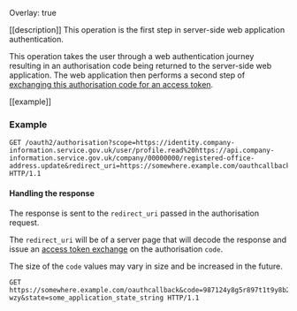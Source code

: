 Overlay: true

[[description]]
This operation is the first step in server-side web application authentication.

This operation takes the user through a web authentication journey resulting in an
authorisation code being returned to the server-side web application. The web application then performs a second
step of [exchanging this authorisation code for an access token](/companies-house-identity-service/reference/authentication/obtain-access-token).

[[example]]
### Example

```
GET /oauth2/authorisation?scope=https://identity.company-information.service.gov.uk/user/profile.read%20https://api.company-information.service.gov.uk/company/00000000/registered-office-address.update&redirect_uri=https://somewhere.example.com/oauthcallback&response_type=code&client_id=6ghe7938zhd821hf&state=some_application_state_string HTTP/1.1
```

#### Handling the response

The response is sent to the `redirect_uri` passed in the authorisation request.

The `redirect_uri` will be of a server page that will decode the response and issue an
[access token exchange](/companies-house-identity-service/reference/authentication/obtain-access-token) on the authorisation `code`.

The size of the `code` values may vary in size and be increased in the future.

```
GET https://somewhere.example.com/oauthcallback&code=987124y8g5r897t1t9y8b24t967g13-wzy&state=some_application_state_string HTTP/1.1
```
